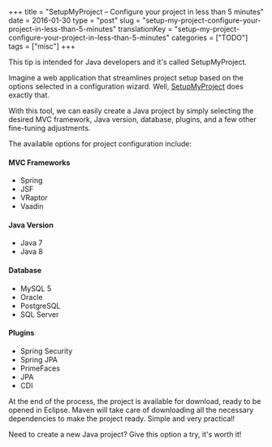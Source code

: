 +++
title = "SetupMyProject – Configure your project in less than 5 minutes"
date = 2016-01-30
type = "post"
slug = "setup-my-project-configure-your-project-in-less-than-5-minutes"
translationKey = "setup-my-project-configure-your-project-in-less-than-5-minutes"
categories = ["TODO"]
tags = ["misc"]
+++

This tip is intended for Java developers and it's called SetupMyProject.

Imagine a web application that streamlines project setup based on the options selected in a configuration wizard. Well, [SetupMyProject][project] does exactly that.

With this tool, we can easily create a Java project by simply selecting the desired MVC framework, Java version, database, plugins, and a few other fine-tuning adjustments.

The available options for project configuration include:

#### MVC Frameworks
* Spring
* JSF
* VRaptor
* Vaadin

#### Java Version
* Java 7
* Java 8

#### Database
* MySQL 5
* Oracle
* PostgreSQL
* SQL Server

#### Plugins
* Spring Security
* Spring JPA
* PrimeFaces
* JPA
* CDI

At the end of the process, the project is available for download, ready to be opened in Eclipse. Maven will take care of downloading all the necessary dependencies to make the project ready. Simple and very practical!

Need to create a new Java project? Give this option a try, it's worth it!

[project]: https://github.com/asouza/setupmyproject